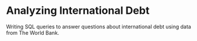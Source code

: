 # Analyzing International Debt
 Writing SQL queries to answer  questions about international debt using data from The World Bank.
